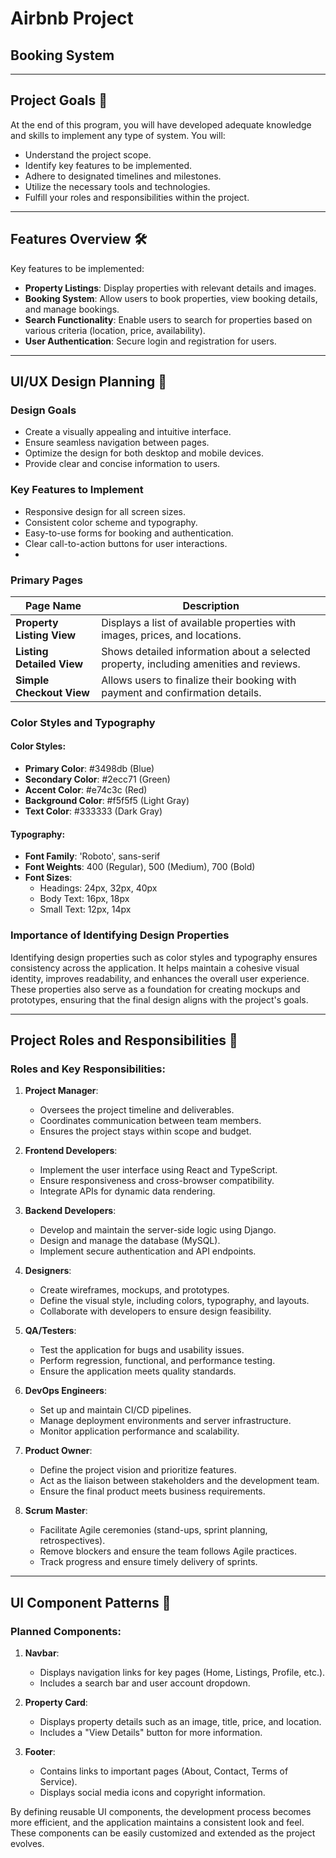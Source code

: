 # Airbnb Project

## Booking System

---

## Project Goals 🎯

At the end of this program, you will have developed adequate knowledge and skills to implement any type of system. You will:

- Understand the project scope.
- Identify key features to be implemented.
- Adhere to designated timelines and milestones.
- Utilize the necessary tools and technologies.
- Fulfill your roles and responsibilities within the project.

---

## Features Overview 🛠️

Key features to be implemented:

- **Property Listings**: Display properties with relevant details and images.
- **Booking System**: Allow users to book properties, view booking details, and manage bookings.
- **Search Functionality**: Enable users to search for properties based on various criteria (location, price, availability).
- **User Authentication**: Secure login and registration for users.

---

## UI/UX Design Planning 🎨

### Design Goals

- Create a visually appealing and intuitive interface.
- Ensure seamless navigation between pages.
- Optimize the design for both desktop and mobile devices.
- Provide clear and concise information to users.

### Key Features to Implement

- Responsive design for all screen sizes.
- Consistent color scheme and typography.
- Easy-to-use forms for booking and authentication.
- Clear call-to-action buttons for user interactions.
-

### Primary Pages

| Page Name               | Description                                                                 |
|-------------------------|-----------------------------------------------------------------------------|
| **Property Listing View** | Displays a list of available properties with images, prices, and locations. |
| **Listing Detailed View** | Shows detailed information about a selected property, including amenities and reviews. |
| **Simple Checkout View** | Allows users to finalize their booking with payment and confirmation details. |

### Color Styles and Typography

#### Color Styles:
- **Primary Color**: #3498db (Blue)
- **Secondary Color**: #2ecc71 (Green)
- **Accent Color**: #e74c3c (Red)
- **Background Color**: #f5f5f5 (Light Gray)
- **Text Color**: #333333 (Dark Gray)

#### Typography:
- **Font Family**: 'Roboto', sans-serif
- **Font Weights**: 400 (Regular), 500 (Medium), 700 (Bold)
- **Font Sizes**:
  - Headings: 24px, 32px, 40px
  - Body Text: 16px, 18px
  - Small Text: 12px, 14px

### Importance of Identifying Design Properties

Identifying design properties such as color styles and typography ensures consistency across the application. It helps maintain a cohesive visual identity, improves readability, and enhances the overall user experience. These properties also serve as a foundation for creating mockups and prototypes, ensuring that the final design aligns with the project's goals.

---

## Project Roles and Responsibilities 👥

### Roles and Key Responsibilities:

1. **Project Manager**:
   - Oversees the project timeline and deliverables.
   - Coordinates communication between team members.
   - Ensures the project stays within scope and budget.

2. **Frontend Developers**:
   - Implement the user interface using React and TypeScript.
   - Ensure responsiveness and cross-browser compatibility.
   - Integrate APIs for dynamic data rendering.

3. **Backend Developers**:
   - Develop and maintain the server-side logic using Django.
   - Design and manage the database (MySQL).
   - Implement secure authentication and API endpoints.

4. **Designers**:
   - Create wireframes, mockups, and prototypes.
   - Define the visual style, including colors, typography, and layouts.
   - Collaborate with developers to ensure design feasibility.

5. **QA/Testers**:
   - Test the application for bugs and usability issues.
   - Perform regression, functional, and performance testing.
   - Ensure the application meets quality standards.

6. **DevOps Engineers**:
   - Set up and maintain CI/CD pipelines.
   - Manage deployment environments and server infrastructure.
   - Monitor application performance and scalability.

7. **Product Owner**:
   - Define the project vision and prioritize features.
   - Act as the liaison between stakeholders and the development team.
   - Ensure the final product meets business requirements.

8. **Scrum Master**:
   - Facilitate Agile ceremonies (stand-ups, sprint planning, retrospectives).
   - Remove blockers and ensure the team follows Agile practices.
   - Track progress and ensure timely delivery of sprints.

---

## UI Component Patterns 🧩

### Planned Components:

1. **Navbar**:
   - Displays navigation links for key pages (Home, Listings, Profile, etc.).
   - Includes a search bar and user account dropdown.

2. **Property Card**:
   - Displays property details such as an image, title, price, and location.
   - Includes a "View Details" button for more information.

3. **Footer**:
   - Contains links to important pages (About, Contact, Terms of Service).
   - Displays social media icons and copyright information.

By defining reusable UI components, the development process becomes more efficient, and the application maintains a consistent look and feel. These components can be easily customized and extended as the project evolves.